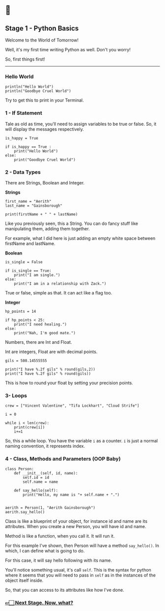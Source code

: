 # 🍼

## Stage 1 - Python Basics 

Welcome to the World of Tomorrow! 

Well, it's my first time writing Python as well. Don't you worry! 

So, first things first!

___

### Hello World

```
println("Hello World")
println("Goodbye Cruel World")
```

Try to get this to print in your Terminal.


### 1 - If Statement

Tale as old as time, you'll need to assign variables to be true or false. So, it will display the messages respectively.

```
is_happy = True

if is_happy == True :
    print("Hello World")
else:
    print("Goodbye Cruel World")
```

### 2 - Data Types

There are Strings, Boolean and Integer.

**Strings**

```
first_name = "Aerith"
last_name = "Gainsborough"

print(firstName + " " + lastName)
```

Like you previously seen, this a String. You can do fancy stuff like manipulating them, adding them together.

For example, what I did here is just adding an empty white space between firstName and lastName.

**Boolean**
```
is_single = False

if is_single == True:
    print("I am single.")
else:
    print("I am in a relationship with Zack.")
```

True or false, simple as that. It can act like a flag too.

**Integer**

```
hp_points = 14

if hp_points < 25:
    print("I need healing.")
else:
    print("Nah, I'm good mate.")
```

Numbers, there are Int and Float.

Int are integers, Float are with decimal points.

```
gils = 500.14555555

print("I have %.2f gils" % round(gils,2))
print("I have %.2f gils" % round(gils))
```

This is how to round your float by setting your precision points.

### 3- Loops

```
crew = ["Vincent Valentine", "Tifa Lockhart", "Cloud Strife"]

i = 0

while i < len(crew):
    print(crew[i])
    i+=1
```

So, this a while loop. You have the variable `i` as a counter.
`i` is just a normal naming convention, it represents index.

### 4 - Class, Methods and Parameters (OOP Baby)

```
class Person:
    def __init__(self, id, name):
        self.id = id
        self.name = name

    def say_hello(self):
        print("Hello, my name is "+ self.name + ".")


aerith = Person(1, "Aerith Gainsborough")
aerith.say_hello()
```

Class is like a blueprint of your object, for instance id and name are its attributes.
When you create a new Person, you will have id and name.

Method is like a function, when you call it. It will run it.

For this example I've shown, then Person will have a method `say_hello()`. 
In which, I can define what is going to do.

For this case, it will say hello following with its name.

You'll notice something usual, it's call `self`. This is the syntax for python where it seems that you will need to pass in `self` as in the instances of the object itself inside.

So, that you can access to its attributes like how I've done.

### [👉🏻 Next Stage. Now, what?](/guide/stage-2-thought-process.md)